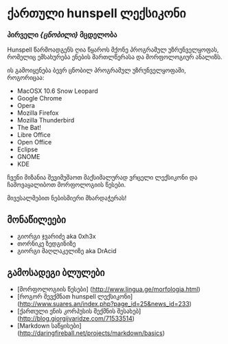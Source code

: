 ქართული hunspell ლექსიკონი
=============================

### პირველი *{ცნობილი}* მცდელობა


Hunspell წარმოადგენს ღია წყაროს მქონე პროგრამულ უზრუნველყოფას,
რომელიც ემსახურება ენების მართლწერასა და მორფოლოგიურ ანალიზს.

ის გამოიყენება ბევრ ცნობილ პროგრამულ უზრუნველყოფაში, როგორიცაა:

*  MacOSX 10.6 Snow Leopard
*  Google Chrome
*  Opera
*  Mozilla Firefox
*  Mozilla Thunderbird
*  The Bat!
*  Libre Office
*  Open Office
*  Eclipse
*  GNOME
*  KDE

ჩვენი მიზანია შევიმუშაოთ მაქსიმალურად ვრცელი ლექსიკონი და ჩამოვაყალიბოთ მორფოლოგიის წესები.

მივესალმებით ნებისმიერი მხარდაჭერას!

## მონაწილეები
* გიორგი ჯვარიძე aka 0xh3x
* თორნიკე ზედგინიზე
* გიორგი მაღლაკელიზე aka DrAcid

## გამოსადეგი ბლულები
* [მორფოლოგიის წესები] (http://www.lingua.ge/morfologia.html)
* [როგორ შევქმნათ hunspell ლექსიკონი] (http://www.suares.an/index.php?page_id=25&news_id=233)
* [ქართული ენის კორპუსის შექმნის შესახებ] (http://blog.giorgijvaridze.com/71533514)
* [Markdown საწყისები] (http://daringfireball.net/projects/markdown/basics)

